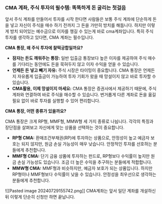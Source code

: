 ### CMA 계좌, 주식 투자의 필수템: 똑똑하게 돈 굴리는 첫걸음

앞서 주식 계좌를 만들어서 투자를 시작 한다면 사람들은 보통 주식 계좌에 단순하게 돈을 넣고 자신이 주식을 매수 하기 전까지 그 돈을 가만히 방치를 해둡니다. 하지만 이렇게 방치 되어있는 예수금으로 이자를 챙길 수 있는게 바로 cma계좌입니다. 특히 주식 투자를 생각하고 있다면, CMA 계좌는 필수입니다.

**CMA 통장, 왜 주식 투자에 찰떡궁합일까요?**

- **잠자는 돈도 깨워주는 통장:** 일반 입출금 통장보다 높은 이자를 제공하여 주식 매수를 기다리는 동안에도 돈을 묵혀두지 않고 이자 수익을 얻을 수 있습니다.
- **언제든 돈 넣고 빼기 자유:** 주식 시장은 타이밍이 중요합니다. CMA 통장은 언제든지 자유롭게 입출금이 가능하여 투자 기회가 왔을 때 망설이지 않고 바로 투자할 수 있습니다.
- **CMA활용, 이제 망설이지 마세요:** CMA 통장은 증권사에서 제공하기 때문에, 주식 계좌와 연결하여 바로 주식을 매수할 수 있습니다. 번거롭게 다른 계좌로 돈을 옮길 필요 없이 바로 투자를 실행할 수 있어 편리합니다.

**CMA 통장, 어떤 종류가 있을까요?**

CMA 통장은 크게 RP형, MMF형, MMW형 세 가지 종류로 나뉩니다. 각각의 특징과 장단점을 살펴보고 자신에게 맞는 상품을 선택하는 것이 중요합니다.

- **RP형 CMA:** 환매조건부채권(RP)에 투자하는 상품으로, 안정성이 높고 예금자 보호는 되지 않지만, 원금 손실 가능성이 매우 낮습니다. 안정적인 투자를 선호하는 분들에게 추천합니다.
- **MMF형 CMA:** 단기 금융 상품에 투자하는 펀드로, RP형보다 수익률이 높지만 원금 손실 가능성도 있습니다. 조금 더 높은 수익을 추구하는 분들에게 적합합니다.
- **MMW형 CMA:** MMF형과 비슷하지만, 예금자 보호가 되는 상품입니다. 하지만 RP형이나 MMF형보다 수익률이 낮을 수 있습니다. 안정성을 최우선으로 생각하는 분들에게 추천합니다.

![[Pasted image 20240729155742.png]]
CMA계좌는 앞서 일단 계좌를 개설하신뒤 이렇게 단순히 신청만 하면 끝납니다.